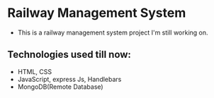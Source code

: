 # Railway Management System
- This is a railway management system project I'm still working on.
## Technologies used till now:
- HTML, CSS
- JavaScript, express Js, Handlebars
- MongoDB(Remote Database)
